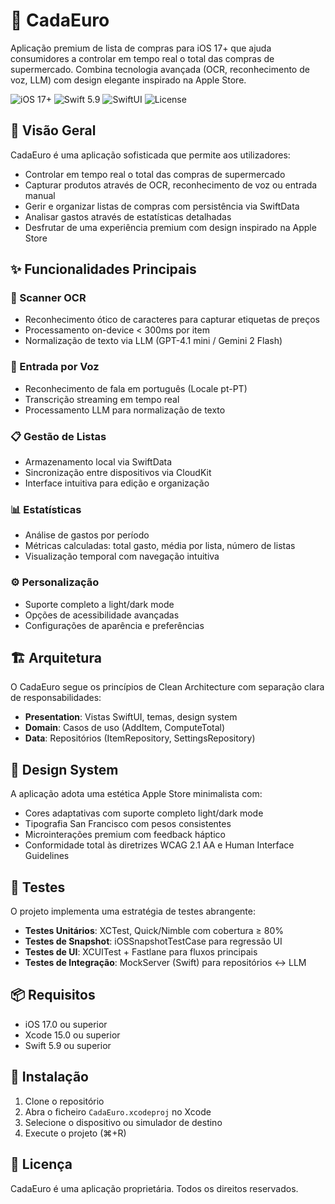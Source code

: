 # 📱 CadaEuro

Aplicação premium de lista de compras para iOS 17+ que ajuda consumidores a controlar em tempo real o total das compras de supermercado. Combina tecnologia avançada (OCR, reconhecimento de voz, LLM) com design elegante inspirado na Apple Store.

![iOS 17+](https://img.shields.io/badge/iOS-17%2B-blue)
![Swift 5.9](https://img.shields.io/badge/Swift-5.9-orange)
![SwiftUI](https://img.shields.io/badge/Framework-SwiftUI-purple)
![License](https://img.shields.io/badge/License-Proprietary-red)

## 🎯 Visão Geral

CadaEuro é uma aplicação sofisticada que permite aos utilizadores:

- Controlar em tempo real o total das compras de supermercado
- Capturar produtos através de OCR, reconhecimento de voz ou entrada manual
- Gerir e organizar listas de compras com persistência via SwiftData
- Analisar gastos através de estatísticas detalhadas
- Desfrutar de uma experiência premium com design inspirado na Apple Store

## ✨ Funcionalidades Principais

### 🎥 Scanner OCR
- Reconhecimento ótico de caracteres para capturar etiquetas de preços
- Processamento on-device < 300ms por item
- Normalização de texto via LLM (GPT-4.1 mini / Gemini 2 Flash)

### 🎤 Entrada por Voz
- Reconhecimento de fala em português (Locale pt-PT)
- Transcrição streaming em tempo real
- Processamento LLM para normalização de texto

### 📋 Gestão de Listas
- Armazenamento local via SwiftData
- Sincronização entre dispositivos via CloudKit
- Interface intuitiva para edição e organização

### 📊 Estatísticas
- Análise de gastos por período
- Métricas calculadas: total gasto, média por lista, número de listas
- Visualização temporal com navegação intuitiva

### ⚙️ Personalização
- Suporte completo a light/dark mode
- Opções de acessibilidade avançadas
- Configurações de aparência e preferências

## 🏗️ Arquitetura

O CadaEuro segue os princípios de Clean Architecture com separação clara de responsabilidades:

- **Presentation**: Vistas SwiftUI, temas, design system
- **Domain**: Casos de uso (AddItem, ComputeTotal)
- **Data**: Repositórios (ItemRepository, SettingsRepository)

## 🎨 Design System

A aplicação adota uma estética Apple Store minimalista com:

- Cores adaptativas com suporte completo light/dark mode
- Tipografia San Francisco com pesos consistentes
- Microinterações premium com feedback háptico
- Conformidade total às diretrizes WCAG 2.1 AA e Human Interface Guidelines

## 🧪 Testes

O projeto implementa uma estratégia de testes abrangente:

- **Testes Unitários**: XCTest, Quick/Nimble com cobertura ≥ 80%
- **Testes de Snapshot**: iOSSnapshotTestCase para regressão UI
- **Testes de UI**: XCUITest + Fastlane para fluxos principais
- **Testes de Integração**: MockServer (Swift) para repositórios ↔ LLM

## 📦 Requisitos

- iOS 17.0 ou superior
- Xcode 15.0 ou superior
- Swift 5.9 ou superior

## 🚀 Instalação

1. Clone o repositório
2. Abra o ficheiro `CadaEuro.xcodeproj` no Xcode
3. Selecione o dispositivo ou simulador de destino
4. Execute o projeto (⌘+R)

## 📄 Licença

CadaEuro é uma aplicação proprietária. Todos os direitos reservados.
